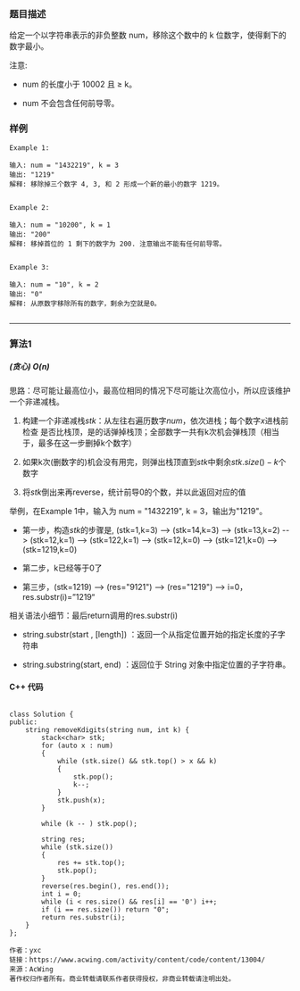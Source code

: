 ### 题目描述

给定一个以字符串表示的非负整数 num，移除这个数中的 k 位数字，使得剩下的数字最小。

注意:

- num 的长度小于 10002 且 ≥ k。

- num 不会包含任何前导零。


### 样例

```
Example 1:

输入: num = "1432219", k = 3
输出: "1219"
解释: 移除掉三个数字 4, 3, 和 2 形成一个新的最小的数字 1219。


Example 2:

输入: num = "10200", k = 1
输出: "200"
解释: 移掉首位的 1 剩下的数字为 200. 注意输出不能有任何前导零。


Example 3:

输入: num = "10", k = 2
输出: "0"
解释: 从原数字移除所有的数字，剩余为空就是0。


```


----------

### 算法1
##### (贪心) $O(n)$


思路：尽可能让最高位小，最高位相同的情况下尽可能让次高位小，所以应该维护一个非递减栈。


1. 构建一个非递减栈$stk$：从左往右遍历数字$num$，依次进栈；每个数字$x$进栈前检查
是否比栈顶，是的话弹掉栈顶；全部数字一共有k次机会弹栈顶（相当于，最多在这一步删掉k个数字）

2. 如果k次(删数字的)机会没有用完，则弹出栈顶直到$stk$中剩余$stk.size()-k$个数字

3. 将$stk$倒出来再reverse，统计前导0的个数，并以此返回对应的值


举例，在Example 1中，输入为 num = "1432219", k = 3，输出为"1219"。

- 第一步，构造$stk$的步骤是, (stk=1,k=3) --> (stk=14,k=3) --> (stk=13,k=2) --> (stk=12,k=1) --> (stk=122,k=1) --> (stk=12,k=0) --> (stk=121,k=0) --> (stk=1219,k=0)

- 第二步，k已经等于0了

- 第三步，(stk=1219) -->  (res="9121") --> (res="1219") --> i=0，res.substr(i)=”1219“


相关语法小细节：最后return调用的res.substr(i)

- string.substr(start , [length]) ：返回一个从指定位置开始的指定长度的子字符串

- string.substring(start, end) ：返回位于 String 对象中指定位置的子字符串。



#### C++ 代码
```

class Solution {
public:
    string removeKdigits(string num, int k) {
        stack<char> stk;
        for (auto x : num)
        {
            while (stk.size() && stk.top() > x && k)
            {
                stk.pop();
                k--;
            }
            stk.push(x);
        }

        while (k -- ) stk.pop();

        string res;
        while (stk.size())
        {
            res += stk.top();
            stk.pop();
        }
        reverse(res.begin(), res.end());
        int i = 0;
        while (i < res.size() && res[i] == '0') i++;
        if (i == res.size()) return "0";
        return res.substr(i);
    }
};

作者：yxc
链接：https://www.acwing.com/activity/content/code/content/13004/
来源：AcWing
著作权归作者所有。商业转载请联系作者获得授权，非商业转载请注明出处。




```


